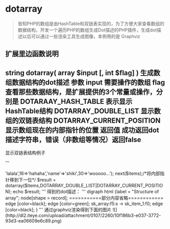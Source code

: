 # dotarray
>皆知PHP的数组是由HashTable和双链表实现的，为了方便大家查看数组的数据结构，开发一个遍历PHP的数组生成Dot描述的PHP插件，生成dot描述以后可以通过一些渲染工具生成图像，本例用的是 Graphviz
   
扩展里边函数说明 
--------------------------------------------------------------------------------------------- 
string    dotarray( array $input [, int $flag] ) 
生成数组数据结构的dot描述 
参数 
input   需要操作的数组 
flag   查看那些数据结构，是扩展提供的3个常量或操作，分别是 
     DOTARAAY_HASH_TABLE 表示显示HashTable结构 
     DOTARRAY_DOUBLE_LIST 显示数组的双链表结构 
     DOTARRAY_CURRENT_POSITION 显示数组现在的内部指针的位置 
返回值 
成功返回dot描述字符串，错误（非数组等情况）返回false 
--------------------------------------------------------------------------------------------- 
显示双链表结构例子 

'''
<?php  
  
$items = array(1,2,8=>'lalala',16=>'hahaha','name'=>'shiki',30=>'wooooo...');  
next($items);/*将内部指针移到下一位*/  
$result = dotarray($items,DOTARRAY_DOUBLE_LIST|DOTARRAY_CURRENT_POSITION);  
echo  $result;  
'''
得到的dot描述： 

'''
digraph html {label = "Structure of array";  
node[shape = record];  
===========部分内容省略============  
edge [color=black];  
edge [color=green];  
sk_array:f5:s -> sk_item_1:f0;  
edge [color=black];  
}  
'''

通过graphviz渲染得到下面的图片 

![](http://dl2.iteye.com/upload/attachment/0107/2260/10f186b3-e037-3772-93d3-ea06609e6c89.png)
